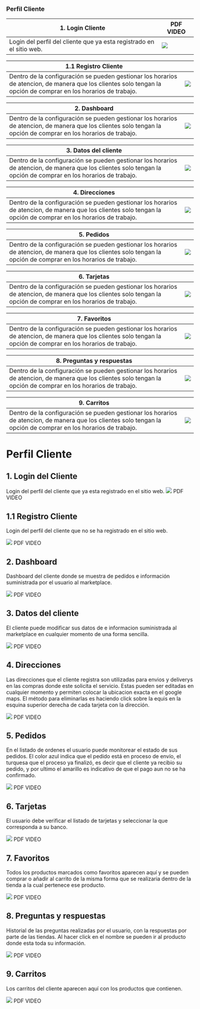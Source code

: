 ### Perfil Cliente


|  1. Login Cliente  |  PDF VIDEO |
| ------------ | ------------ |
| Login del perfil del cliente que ya esta registrado en el sitio web. | ![](https://i.imgur.com/q4YcB35.png)   |

|  1.1 Registro Cliente  |  |
| ------------ | ------------ |
| Dentro de la configuración se pueden gestionar los horarios de atencion, de manera que los clientes solo tengan la opción de comprar en los horarios de trabajo.   | ![](https://i.imgur.com/86glt29.png)   |

|  2. Dashboard |  |
| ------------ | ------------ |
| Dentro de la configuración se pueden gestionar los horarios de atencion, de manera que los clientes solo tengan la opción de comprar en los horarios de trabajo.   | ![](https://i.imgur.com/8jprSRM.png)   |

| 3. Datos del cliente |  |
| ------------ | ------------ |
| Dentro de la configuración se pueden gestionar los horarios de atencion, de manera que los clientes solo tengan la opción de comprar en los horarios de trabajo.   | ![](https://i.imgur.com/dQkaGqY.png)   |

|  4. Direcciones |  |
| ------------ | ------------ |
| Dentro de la configuración se pueden gestionar los horarios de atencion, de manera que los clientes solo tengan la opción de comprar en los horarios de trabajo.   | ![](https://i.imgur.com/inuSNVI.png)   |


|  5. Pedidos |  |
| ------------ | ------------ |
| Dentro de la configuración se pueden gestionar los horarios de atencion, de manera que los clientes solo tengan la opción de comprar en los horarios de trabajo.   | ![](https://i.imgur.com/eDqelg2.png)   |

|  6. Tarjetas |  |
| ------------ | ------------ |
| Dentro de la configuración se pueden gestionar los horarios de atencion, de manera que los clientes solo tengan la opción de comprar en los horarios de trabajo.   | ![](https://i.imgur.com/y3kT389.png)   |

|  7. Favoritos |  |
| ------------ | ------------ |
| Dentro de la configuración se pueden gestionar los horarios de atencion, de manera que los clientes solo tengan la opción de comprar en los horarios de trabajo.   | ![](https://i.imgur.com/s2GUXuU.png)   |

|  8. Preguntas y respuestas |  |
| ------------ | ------------ |
| Dentro de la configuración se pueden gestionar los horarios de atencion, de manera que los clientes solo tengan la opción de comprar en los horarios de trabajo.   | ![](https://i.imgur.com/1puiP2Q.png)   |

|  9. Carritos|  |
| ------------ | ------------ |
| Dentro de la configuración se pueden gestionar los horarios de atencion, de manera que los clientes solo tengan la opción de comprar en los horarios de trabajo.   | ![](https://i.imgur.com/ThJKYup.png)   |


# Perfil Cliente

## 1. Login del Cliente
Login del perfil del cliente que ya esta registrado en el sitio web. 
  ![](https://i.imgur.com/q4YcB35.png)
  PDF         VIDEO


## 1.1 Registro Cliente
Login del perfil del cliente que no se ha registrado  en el sitio web. 

 ![](https://i.imgur.com/86glt29.png)
  PDF         VIDEO
  
  
##  2. Dashboard 

Dashboard del cliente donde se muestra  de pedidos e información suministrada por el usuario al marketplace.

 ![](https://i.imgur.com/8jprSRM.png) 
  PDF         VIDEO
  
  
##  3. Datos del cliente

El cliente puede modificar sus datos de  e informacion  suministrada al marketplace en cualquier momento de una forma  sencilla.  

 ![](https://i.imgur.com/dQkaGqY.png) 
  PDF         VIDEO
  
  
##  4. Direcciones

Las direcciones que el cliente registra son utilizadas para envios y deliverys en las compras donde este solicita el servicio. Estas pueden ser editadas en cualquier momento y permiten colocar la ubicacion exacta en el google maps. El método para eliminarlas es haciendo click sobre la equis en la esquina superior derecha de cada tarjeta con la dirección. 

 ![](https://i.imgur.com/inuSNVI.png) 
  PDF         VIDEO
  
  
##  5. Pedidos

En el listado de ordenes el usuario puede monitorear el estado de sus pedidos. El color azul indica que el pedido está en proceso de envío, el turquesa que el proceso ya finalizó, es decir que el cliente ya recibio su pedido, y por ultimo el amarillo es indicativo de que el pago aun no se ha confirmado. 



 ![](https://i.imgur.com/eDqelg2.png)
  PDF         VIDEO
  
  
##  6. Tarjetas

El usuario debe verificar el listado de tarjetas y seleccionar la que corresponda a su banco. 

  ![](https://i.imgur.com/y3kT389.png) 
  PDF         VIDEO
  
 ##  7. Favoritos

Todos los productos marcados como favoritos aparecen aquí y se pueden comprar o añadir al carrito de la misma forma que se realizaria dentro de la tienda a la cual pertenece ese producto. 

 ![](https://i.imgur.com/s2GUXuU.png)
  PDF         VIDEO
  
 ##  8. Preguntas y respuestas

Historial de las preguntas realizadas por el usuario, con la respuestas por parte de las tiendas. Al hacer click en el nombre se pueden ir al producto donde esta toda su información. 

  ![](https://i.imgur.com/1puiP2Q.png)
  PDF         VIDEO
  
 ##  9. Carritos

Los carritos del cliente aparecen aquí con los productos que contienen. 
 
  ![](https://i.imgur.com/ThJKYup.png)
  PDF         VIDEO
  
